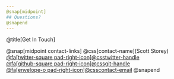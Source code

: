 ```yaml
---
@snap[midpoint]
## Questions?
@snapend
---
```

@title[Get In Touch]

@snap[midpoint contact-links]
@css[contact-name](Scott Storey)<br>
<a href="https://twitter.com/scottstorey">
@fa[twitter-square pad-right-icon]@css[twitter-handle](@scottstorey)
</a><br>
<a href="https://github.com/gitpitch/sjstore2">
@fa[github-square pad-right-icon]@css[git-handle](sjstore2)
</a><br>
<a href="mailto: me@scottstorey.co.uk">
@fa[envelope-o pad-right-icon]@css[contact-email](me@scottstorey.co.uk)
</a>
@snapend
